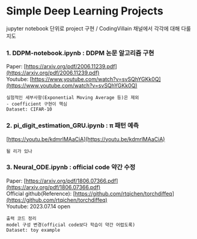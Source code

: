 # Simple Deep Learning Projects
jupyter notebook 단위로 project 구현 / CodingVillain 채널에서 각각에 대해 다룰지도
 
 
### 1. DDPM-notebook.ipynb : DDPM 논문 알고리즘 구현
Paper: [https://arxiv.org/pdf/2006.11239.pdf](https://arxiv.org/pdf/2006.11239.pdf)<br />
Youtube: [https://www.youtube.com/watch?v=svSQhYGKk0Q](https://www.youtube.com/watch?v=svSQhYGKk0Q)
    
    실험적인 세부사항(Exponential Moving Average 등)은 제외
    - coefficient 구현이 핵심 
    Dataset: CIFAR-10

### 2. pi_digit_estimation_GRU.ipynb : π 패턴 예측
[https://youtu.be/kdmrlMAaCiA](https://youtu.be/kdmrlMAaCiA)

    될 리가 있나

### 3. Neural_ODE.ipynb : official code 약간 수정
Paper: [https://arxiv.org/pdf/1806.07366.pdf](https://arxiv.org/pdf/1806.07366.pdf)<br />
Official github(Reference): [https://github.com/rtqichen/torchdiffeq](https://github.com/rtqichen/torchdiffeq)<br />
Youtube: 2023.07.14 open

    출력 코드 정리
    model 구성 변경(official code보다 학습이 약간 어렵도록)
    Dataset: toy example

